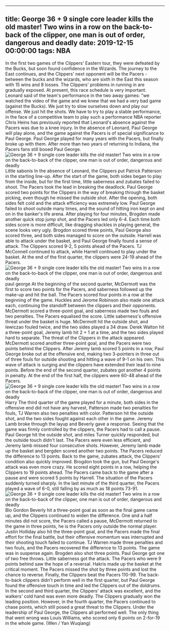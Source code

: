 
---
title: George 36 + 9 single core leader kills the old master! Two wins in a row on the back-to-back of the clipper, one man is out of order, dangerous and deadly
date: 2019-12-15 00:00:00
tags:  NBA
---
In the first two games of the Clippers' Eastern tour, they were defeated by the Bucks, but soon found confidence in the Wizards. The journey to the East continues, and the Clippers' next opponent will be the Pacers - between the bucks and the wizards, who are sixth in the East this season with 15 wins and 8 losses. The Clippers' problems in running in are gradually exposed. At present, this race schedule is very important.
Leonard said of the team's performance in the two away games: "we watched the video of the game and we knew that we had a very bad game (against the Bucks). We just try to slow ourselves down and play our offense. We just hit the shots. We have to try to play a stable performance, in the face of a competitive team to play such a performance
NBA reporter Chris Heins has previously reported that Leonard's absence against the Pacers was due to a knee injury. In the absence of Leonard, Paul George will play alone, and the game against the Pacers is of special significance to Paul George. Paul George played for many years with the Pacers, but finally broke up with them.
After more than two years of returning to Indiana, the Pacers fans still booed Paul George.
![George 36 + 9 single core leader kills the old master! Two wins in a row on the back-to-back of the clipper, one man is out of order, dangerous and deadly](5c38115816f844ac829d65bec1212b98.jpg)
Little sabonis
In the absence of Leonard, the Clippers put Patrick Patterson in the starting line-up. After the start of the game, both sides began to play from the inside, but for the first time, little saberness and zubates failed to shoot. The Pacers took the lead in breaking the deadlock. Paul George scored two points for the Clippers in the way of breaking through the basket picking, even though he missed the outside shot.
After the opening, both sides felt cold and the attack efficiency was extremely low. Paul George failed to shoot outside many times, and the sound of hitting iron kept on and on in the banker's life arena. After playing for four minutes, Brogden made another quick stop jump shot, and the Pacers led only 6-4. Each time both sides score is more difficult, like dragging shackles in playing general, the scene looks very ugly.
Brogdon scored three points, Paul George also scored three, and both sides managed to score on the outside. Harrell was able to attack under the basket, and Paul George finally found a sense of attack. The Clippers scored 9-2, 5 points ahead of the Pacers. TJ McConnell continued to attack, while Harrell continued to play under the basket. At the end of the first quarter, the clippers were 24-19 ahead of the Pacers.
![George 36 + 9 single core leader kills the old master! Two wins in a row on the back-to-back of the clipper, one man is out of order, dangerous and deadly](92516db590794325a53fbca5ff628a83.jpg)
paul george 
At the beginning of the second quarter, McDermott was the first to score two points for the Pacers, and saberness followed up the make-up and hit the ball. The Pacers scored four points in a row at the beginning of the game. Huckles and Jerome Robinson also made one attack each, continuing the standoff between the clippers and their opponents. McDermott scored a three-point goal, and saberness made two fouls and two penalties. The Pacers equalised the score.
Little saberness's offensive threat under the basket is huge. McDermott hit the outside shot, and lewiczao fouled twice, and the two sides played a 34 draw. Derek Walton hit a three-point goal, Jeremy lamb hit 2 + 1 at a time, and the two sides played hard to separate. The threat of the Clippers in the attack appeared. McDermott scored another three-point goal, and the Pacers were two points behind the Clippers.
After Jeremy lamb scored 5 points in a row, Paul George broke out at the offensive end, making two 3-pointers in three out of three fouls for outside shooting and hitting a wave of 9-1 on his own. This wave of attack is surging and the clippers have extended their lead to nine points. Before the end of the second quarter, zubates got another 4 points in penalty. At the end of the first half, the clippers were 60-48 ahead of the Pacers.
![George 36 + 9 single core leader kills the old master! Two wins in a row on the back-to-back of the clipper, one man is out of order, dangerous and deadly](1212122a09a944b8959d92d196b10483.jpg)
Harry
The third quarter of the game played for a minute, both sides in the offensive end did not have any harvest, Patterson made two penalties for fouls, TJ Warren also two penalties with color. Patterson hit the outside shot, and the two sides fought against each other in the game. Jeremy Lamb broke through the layup and Beverly gave a response. Seeing that the game was firmly controlled by the clippers, the Pacers had to call a pause.
Paul George hit the outside shot, and miles Turner quickly responded, but the outside touch didn't last. The Pacers were even less efficient, and Jeremy lamb missed four consecutive shots. However, Jeremy lamb made up the basket and bergden scored another two points. The Pacers reduced the difference to 13 points. Back to the game, zubates attack, the Clippers' condition also quickly improved.
Brogdon took the gun, but Paul George's attack was even more crazy. He scored eight points in a row, helping the Clippers to 19 points ahead. The Pacers came back to the game after a pause and were scored 5 points by Harrell. The situation of the Pacers suddenly turned sharply. In the last minute of the third quarter, the Pacers played a wave of 6-0, still falling by as much as 18 points 73-91.
![George 36 + 9 single core leader kills the old master! Two wins in a row on the back-to-back of the clipper, one man is out of order, dangerous and deadly](7d24e326978d428b9580567a77660967.jpg)
Blo Gordon
Beverly hit a three-point goal as soon as the final game came up, and the Clippers continued to widen the difference. One and a half minutes did not score, the Pacers called a pause, McDermott returned to the game in three points, he is the Pacers only outside the normal player. Justin Holliday also hit the three-point goal, and the Pacers made the final effort for the final battle, but their offensive momentum was interrupted and their shooting touch failed to continue.
TJ Warren made three penalties and two fouls, and the Pacers recovered the difference to 13 points. The game was in suspense again. Brogden also shot three points. Paul George got one of two free throws. Little saberness got the attack. The Pacers who were 9 points behind saw the hope of a reversal. Hakris made up the basket at the critical moment. The Pacers missed the shot by three points and lost the chance to reverse. Finally, the Clippers beat the Pacers 110-99.
The back-to-back clippers didn't perform well in the first quarter, but Paul George found the offensive touch in time and led the Clippers out of the doldrums. In the second and third quarter, the Clippers' attack was excellent, and the walkers' cold hand was even more deadly. The Clippers gradually won the leading position. However, in the fourth quarter, the Pacers continued to chase points, which still posed a great threat to the Clippers.
Under the leadership of Paul George, the Clippers all performed well. The only thing that went wrong was Louis Williams, who scored only 6 points on 2-for-19 in the whole game.
(Wen / Yan Wuqiang)